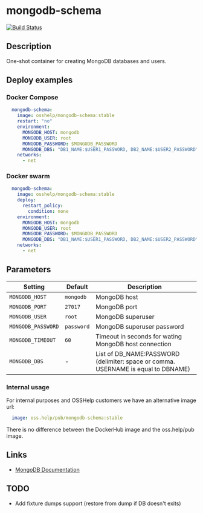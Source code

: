 # mongodb-schema

[![Build Status](https://drone.osshelp.ru/api/badges/docker/mongodb-schema/status.svg)](https://drone.osshelp.ru/docker/mongodb-schema)

## Description

One-shot container for creating MongoDB databases and users.

## Deploy examples

### Docker Compose

``` yaml
  mongodb-schema:
    image: osshelp/mongodb-schema:stable
    restart: "no"
    environment:
      MONGODB_HOST: mongodb
      MONGODB_USER: root
      MONGODB_PASSWORD: $MONGODB_PASSWORD
      MONGODB_DBS: "DB1_NAME:$USER1_PASSWORD, DB2_NAME:$USER2_PASSWORD"
    networks:
      - net
```

### Docker swarm

``` yaml
  mongodb-schema:
    image: osshelp/mongodb-schema:stable
    deploy:
      restart_policy:
        condition: none
    environment:
      MONGODB_HOST: mongodb
      MONGODB_USER: root
      MONGODB_PASSWORD: $MONGODB_PASSWORD
      MONGODB_DBS: "DB1_NAME:$USER1_PASSWORD, DB2_NAME:$USER2_PASSWORD"
    networks:
      - net
```

## Parameters

Setting|Default|Description
---|---|---
`MONGODB_HOST`|`mongodb`|MongoDB host
`MONGODB_PORT`|`27017`|MongoDB port
`MONGODB_USER`|`root`|MongoDB superuser
`MONGODB_PASSWORD`|`password`|MongoDB superuser password
`MONGODB_TIMEOUT`|`60`|Timeout in seconds for wating MongoDB host connection
`MONGODB_DBS`|-|List of DB_NAME:PASSWORD (delimiter: space or comma. USERNAME is equal to DBNAME)

### Internal usage

For internal purposes and OSSHelp customers we have an alternative image url:

``` yaml
  image: oss.help/pub/mongodb-schema:stable
```

There is no difference between the DockerHub image and the oss.help/pub image.

## Links

- [MongoDB Documentation](https://docs.mongodb.com/manual/)

## TODO

- Add fixture dumps support (restore from dump if DB doesn't exits)
